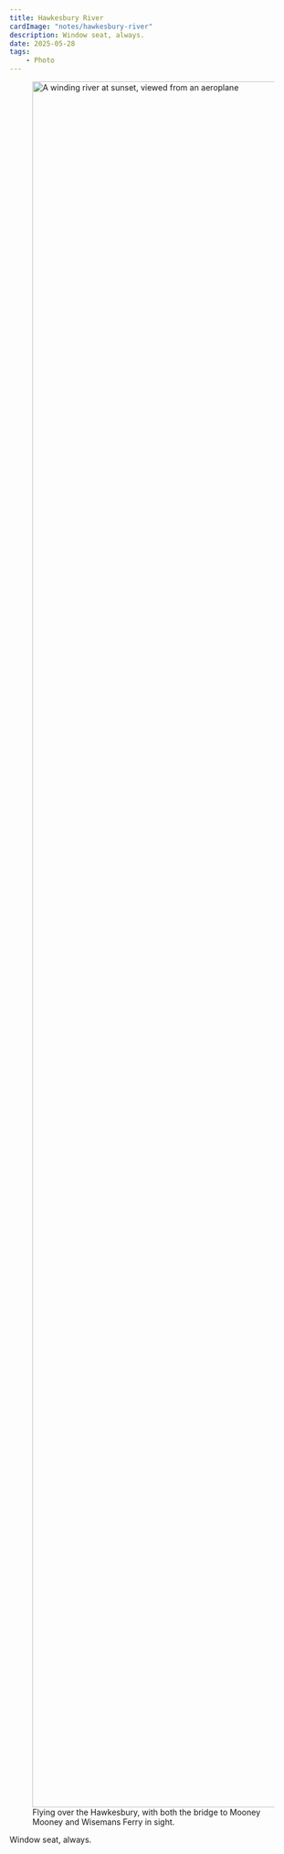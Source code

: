 ```yaml
---
title: Hawkesbury River
cardImage: "notes/hawkesbury-river"
description: Window seat, always.
date: 2025-05-28
tags:
	- Photo
---
```


<figure>
  <img src="{% extSrc 'notes/hawkesbury-river' %}"
  srcset="{% extSrcset 'notes/hawkesbury-river' %}"
  alt="A winding river at sunset, viewed from an aeroplane"
  width="2266"
  height="3022"
  loading="lazy">
  <figcaption>Flying over the Hawkesbury, with both the bridge to Mooney Mooney and Wisemans Ferry in sight.</figcaption>
</figure>

Window seat, always.
